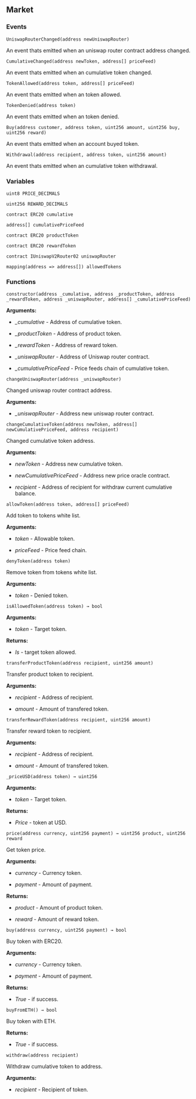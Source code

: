 ## Market





### Events
```solidity
UniswapRouterChanged(address newUniswapRouter)
```

An event thats emitted when an uniswap router contract address changed.



```solidity
CumulativeChanged(address newToken, address[] priceFeed)
```

An event thats emitted when an cumulative token changed.



```solidity
TokenAllowed(address token, address[] priceFeed)
```

An event thats emitted when an token allowed.



```solidity
TokenDenied(address token)
```

An event thats emitted when an token denied.



```solidity
Buy(address customer, address token, uint256 amount, uint256 buy, uint256 reward)
```

An event thats emitted when an account buyed token.



```solidity
Withdrawal(address recipient, address token, uint256 amount)
```

An event thats emitted when an cumulative token withdrawal.




### Variables
```solidity
uint8 PRICE_DECIMALS
```

```solidity
uint256 REWARD_DECIMALS
```

```solidity
contract ERC20 cumulative
```

```solidity
address[] cumulativePriceFeed
```

```solidity
contract ERC20 productToken
```

```solidity
contract ERC20 rewardToken
```

```solidity
contract IUniswapV2Router02 uniswapRouter
```

```solidity
mapping(address => address[]) allowedTokens
```


### Functions
```solidity
constructor(address _cumulative, address _productToken, address _rewardToken, address _uniswapRouter, address[] _cumulativePriceFeed)
```





**Arguments:**
- *_cumulative* - Address of cumulative token.

- *_productToken* - Address of product token.

- *_rewardToken* - Address of reward token.

- *_uniswapRouter* - Address of Uniswap router contract.

- *_cumulativePriceFeed* - Price feeds chain of cumulative token.

```solidity
changeUniswapRouter(address _uniswapRouter)
```

Changed uniswap router contract address.




**Arguments:**
- *_uniswapRouter* - Address new uniswap router contract.

```solidity
changeCumulativeToken(address newToken, address[] newCumulativePriceFeed, address recipient)
```

Changed cumulative token address.




**Arguments:**
- *newToken* - Address new cumulative token.

- *newCumulativePriceFeed* - Address new price oracle contract.

- *recipient* - Address of recipient for withdraw current cumulative balance.

```solidity
allowToken(address token, address[] priceFeed)
```

Add token to tokens white list.




**Arguments:**
- *token* - Allowable token.

- *priceFeed* - Price feed chain.

```solidity
denyToken(address token)
```

Remove token from tokens white list.




**Arguments:**
- *token* - Denied token.

```solidity
isAllowedToken(address token) → bool
```





**Arguments:**
- *token* - Target token.


**Returns:**
- *Is* - target token allowed.

```solidity
transferProductToken(address recipient, uint256 amount)
```

Transfer product token to recipient.




**Arguments:**
- *recipient* - Address of recipient.

- *amount* - Amount of transfered token.

```solidity
transferRewardToken(address recipient, uint256 amount)
```

Transfer reward token to recipient.




**Arguments:**
- *recipient* - Address of recipient.

- *amount* - Amount of transfered token.

```solidity
_priceUSD(address token) → uint256
```





**Arguments:**
- *token* - Target token.


**Returns:**
- *Price* - token at USD.

```solidity
price(address currency, uint256 payment) → uint256 product, uint256 reward
```

Get token price.




**Arguments:**
- *currency* - Currency token.

- *payment* - Amount of payment.


**Returns:**
- *product* - Amount of product token.

- *reward* - Amount of reward token.

```solidity
buy(address currency, uint256 payment) → bool
```

Buy token with ERC20.




**Arguments:**
- *currency* - Currency token.

- *payment* - Amount of payment.


**Returns:**
- *True* - if success.

```solidity
buyFromETH() → bool
```

Buy token with ETH.




**Returns:**
- *True* - if success.

```solidity
withdraw(address recipient)
```

Withdraw cumulative token to address.




**Arguments:**
- *recipient* - Recipient of token.

